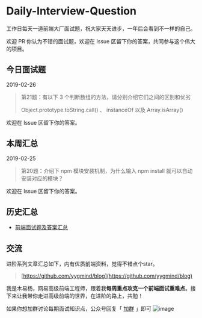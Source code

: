 # Daily-Interview-Question

工作日每天一道前端大厂面试题，祝大家天天进步，一年后会看到不一样的自己。

欢迎 PR 你认为不错的面试题，欢迎在 Issue 区留下你的答案，共同参与这个伟大的项目。



## 今日面试题

 2019-02-26

> 第21题：有以下 3 个判断数组的方法，请分别介绍它们之间的区别和优劣
>
> Object.prototype.toString.call() 、 instanceOf 以及 Array.isArray() 

欢迎在 Issue 区留下你的答案。



## 本周汇总

2019-02-25

> 第20题：介绍下 npm 模块安装机制，为什么输入 npm install 就可以自动安装对应的模块？

欢迎在 Issue 区留下你的答案。



## 历史汇总

- [前端面试题及答案汇总](https://github.com/Advanced-Frontend/Daily-Interview-Question/blob/master/datum/summary.md)



## 交流

进阶系列文章汇总如下，内有优质前端资料，觉得不错点个star。

> [https://github.com/yygmind/blog](https://github.com/yygmind/blog)

我是木易杨，网易高级前端工程师，跟着我**每周重点攻克一个前端面试重难点**。接下来让我带你走进高级前端的世界，在进阶的路上，共勉！

如果你想加群讨论每期面试知识点，公众号回复「 [加群]() 」即可 ![image](https://github.com/yygmind/blog/raw/master/images/weixin_re.png)

